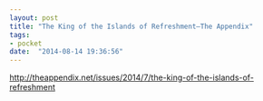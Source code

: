 ```yaml
---
layout: post
title: "The King of the Islands of Refreshment—The Appendix"
tags:
- pocket
date:  "2014-08-14 19:36:56"
---
```


http://theappendix.net/issues/2014/7/the-king-of-the-islands-of-refreshment


